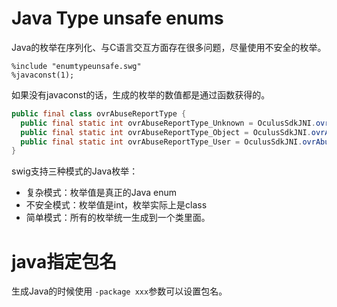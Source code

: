 


# Java Type unsafe enums
Java的枚举在序列化、与C语言交互方面存在很多问题，尽量使用不安全的枚举。
```plain
%include "enumtypeunsafe.swg"
%javaconst(1);

```
如果没有javaconst的话，生成的枚举的数值都是通过函数获得的。
```java
public final class ovrAbuseReportType {
  public final static int ovrAbuseReportType_Unknown = OculusSdkJNI.ovrAbuseReportType_Unknown_get();
  public final static int ovrAbuseReportType_Object = OculusSdkJNI.ovrAbuseReportType_Object_get();
  public final static int ovrAbuseReportType_User = OculusSdkJNI.ovrAbuseReportType_User_get();
}
```

swig支持三种模式的Java枚举：
* 复杂模式：枚举值是真正的Java enum
* 不安全模式：枚举值是int，枚举实际上是class
* 简单模式：所有的枚举统一生成到一个类里面。

# java指定包名
生成Java的时候使用 `-package xxx`参数可以设置包名。